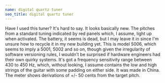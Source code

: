 ```yaml
---
name: digital quartz tuner
seo_title: digital quartz tuner
---
```


Have I used this tuner? It's hard to say. It looks basically new. The pitches from a standard tuning indicated by red panels which, I assume, light up when activated. The battery, it seems is dead, but I may leave it in since I'm unsure how to recycle it in my new building yet. This is model 5006, which seems to imply a 5001, 5002 and so on, though given the irregularity of software versioning rules, I wouldn't be surprised if hardware engineers had their own quirky systems. It's got a frequency sensitivity range between 430 to 450 Hz, which, without looking, I assume contains the low and high strings of the guitar with some padding on either side. It was made in China. The meter shows derivations of +/- 50 cents from the target pitch.
